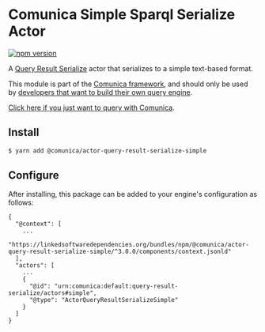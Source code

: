 # Comunica Simple Sparql Serialize Actor

[![npm version](https://badge.fury.io/js/%40comunica%2Factor-query-result-serialize-simple.svg)](https://www.npmjs.com/package/@comunica/actor-query-result-serialize-simple)

A [Query Result Serialize](https://github.com/comunica/comunica/tree/master/packages/bus-query-result-serialize) actor that serializes to a simple text-based format.

This module is part of the [Comunica framework](https://github.com/comunica/comunica),
and should only be used by [developers that want to build their own query engine](https://comunica.dev/docs/modify/).

[Click here if you just want to query with Comunica](https://comunica.dev/docs/query/).

## Install

```bash
$ yarn add @comunica/actor-query-result-serialize-simple
```

## Configure

After installing, this package can be added to your engine's configuration as follows:
```text
{
  "@context": [
    ...
    "https://linkedsoftwaredependencies.org/bundles/npm/@comunica/actor-query-result-serialize-simple/^3.0.0/components/context.jsonld"  
  ],
  "actors": [
    ...
    {
      "@id": "urn:comunica:default:query-result-serialize/actors#simple",
      "@type": "ActorQueryResultSerializeSimple"
    }
  ]
}
```
